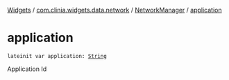 [Widgets](../../index.md) / [com.clinia.widgets.data.network](../index.md) / [NetworkManager](index.md) / [application](./application.md)

# application

`lateinit var application: `[`String`](https://kotlinlang.org/api/latest/jvm/stdlib/kotlin/-string/index.html)

Application Id

